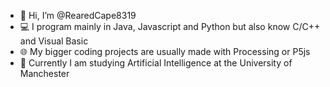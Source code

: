- 👋 Hi, I’m @RearedCape8319
- 💻 I program mainly in Java, Javascript and Python but also know C/C++ and Visual Basic
- 🌐 My bigger coding projects are usually made with Processing or P5js
- 🧠 Currently I am studying Artificial Intelligence at the University of Manchester

<!---
RearedCape8319/RearedCape8319 is a ✨ special ✨ repository because its `README.md` (this file) appears on your GitHub profile.
You can click the Preview link to take a look at your changes.
--->
